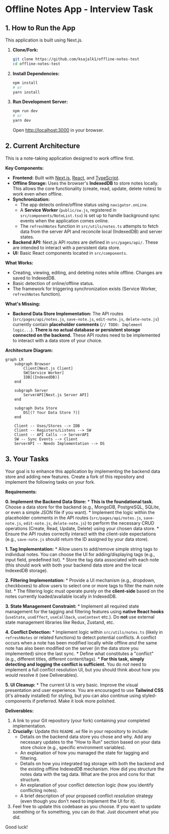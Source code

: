 # Offline Notes App - Interview Task

## 1. How to Run the App

This application is built using Next.js.

1.  **Clone/Fork:**
    ```bash
    git clone https://github.com/ksajalk1/offline-notes-test
    cd offline-notes-test
    ```
2.  **Install Dependencies:**
    ```bash
    npm install
    # or
    yarn install
    ```
3.  **Run Development Server:**
    ```bash
    npm run dev
    # or
    yarn dev
    ```
    Open [http://localhost:3000](http://localhost:3000) in your browser.

## 2. Current Architecture

This is a note-taking application designed to work offline first.

**Key Components:**

*   **Frontend:** Built with [Next.js](https://nextjs.org/), [React](https://reactjs.org/), and [TypeScript](https://www.typescriptlang.org/).
*   **Offline Storage:** Uses the browser's **IndexedDB** to store notes locally. This allows the core functionality (create, read, update, delete notes) to work even when offline.
*   **Synchronization:**
    *   The app detects online/offline status using `navigator.onLine`.
    *   A **Service Worker** (`public/sw.js`, registered in `src/components/NoteList.tsx`) is set up to handle background sync events when the application comes online.
    *   The `refreshNotes` function in `src/utils/notes.ts` attempts to fetch data from the server API and reconcile local (IndexedDB) and server states.
*   **Backend API:** Next.js API routes are defined in `src/pages/api/`. These are intended to interact with a persistent data store.
*   **UI:** Basic React components located in `src/components`.

**What Works:**

*   Creating, viewing, editing, and deleting notes while offline. Changes are saved to IndexedDB.
*   Basic detection of online/offline status.
*   The framework for triggering synchronization exists (Service Worker, `refreshNotes` function).

**What's Missing:**

*   **Backend Data Store Implementation:** The API routes (`src/pages/api/notes.js`, `save-note.js`, `edit-note.js`, `delete-note.js`) currently contain **placeholder comments** (`// TODO: Implement logic...`). **There is no actual database or persistent storage connected on the backend.** These API routes need to be implemented to interact with a data store of your choice.

**Architecture Diagram:**

```mermaid
graph LR
    subgraph Browser
        Client[Next.js Client]
        SW[Service Worker]
        IDB[(IndexedDB)]
    end

    subgraph Server
        ServerAPI[Next.js Server API]
    end

    subgraph Data Store
        DS[(? Your Data Store ?)]
    end

    Client -- Uses/Stores --> IDB
    Client -- Registers/Listens --> SW
    Client -- API Calls --> ServerAPI
    SW -- Sync Events --> Client
    ServerAPI -- Needs Implementation --> DS
```

## 3. Your Tasks

Your goal is to enhance this application by implementing the backend data store and adding new features. Create a fork of this repository and implement the following tasks on your fork.

**Requirements:**

**0. Implement the Backend Data Store:**
    *   **This is the foundational task.** Choose a data store for the backend (e.g., MongoDB, PostgreSQL, SQLite, or even a simple JSON file if you want).
    *   Implement the logic within the placeholder comments in the API routes (`src/pages/api/notes.js`, `save-note.js`, `edit-note.js`, `delete-note.js`) to perform the necessary CRUD operations (Create, Read, Update, Delete) using your chosen data store.
    *   Ensure the API routes correctly interact with the client-side expectations (e.g., `save-note.js` should return the ID assigned by your data store).

**1. Tag Implementation:**
    *   Allow users to add/remove simple string tags to individual notes. You can choose the UI for adding/displaying tags (e.g., input field, predefined list).
    *   Store the tag data associated with each note (this should work with both your backend data store and the local IndexedDB storage).

**2. Filtering Implementation:**
    *   Provide a UI mechanism (e.g., dropdown, checkboxes) to allow users to select one or more tags to filter the main note list.
    *   The filtering logic must operate purely on the **client-side** based on the notes currently loaded/available locally in IndexedDB.

**3. State Management Constraint:**
    *   Implement all required state management for the tagging and filtering features using **native React hooks** (`useState`, `useEffect`, `useCallback`, `useContext` etc.). Do **not** use external state management libraries like Redux, Zustand, etc.

**4. Conflict Detection:**
    *   Implement logic within `src/utils/notes.ts` (likely in `refreshNotes` or related functions) to detect potential conflicts. A conflict occurs when a note has been modified locally while offline *and* the same note has also been modified on the server (in the data store you implemented) since the last sync.
    *   Define what constitutes a "conflict" (e.g., different titles, different content/tags).
    *   **For this task, simply detecting and logging the conflict is sufficient.** You do *not* need to implement a full conflict resolution UI, but you should think about how you *would* resolve it (see Deliverables).

**5. UI Cleanup:**
    *   The current UI is very basic. Improve the visual presentation and user experience. You are encouraged to use **Tailwind CSS** (it's already installed) for styling, but you can also continue using styled-components if preferred. Make it look more polished.

**Deliverables:**

1.  A link to your Git repository (your fork) containing your completed implementation.
2.  **Crucially:** Update *this* `README.md` file in your repository to include:
    *   Details on the backend data store you chose and why. Add any necessary updates to the "How to Run" section based on your data store choice (e.g., specific environment variables).
    *   An explanation of how you managed the state for tagging and filtering.
    *   Details on how you integrated tag storage with both the backend and the existing offline IndexedDB mechanism. How did you structure the notes data with the tag data. What are the pros and cons for that structure.
    *   An explanation of your conflict detection logic (how you identify conflicting notes).
    *   A brief description of your proposed conflict *resolution* strategy (even though you don't need to implement the UI for it).
3. Feel free to update this codebase as you choose. If you want to update something or fix something, you can do that. Just document what you did.

Good luck!